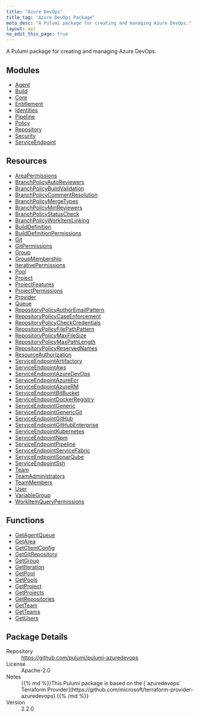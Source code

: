 ```yaml
---
title: "Azure DevOps"
title_tag: "Azure DevOps Package"
meta_desc: "A Pulumi package for creating and managing Azure DevOps."
layout: api
no_edit_this_page: true
---
```


<!-- WARNING: this file was generated by Pulumi Docs Generator. -->
<!-- Do not edit by hand unless you're certain you know what you are doing! -->

A Pulumi package for creating and managing Azure DevOps.

<h2 id="modules">Modules</h2>
<ul class="api">
    <li><a href="agent/" title="Agent"><span class="api-symbol api-symbol--module"></span>Agent</a></li>
    <li><a href="build/" title="Build"><span class="api-symbol api-symbol--module"></span>Build</a></li>
    <li><a href="core/" title="Core"><span class="api-symbol api-symbol--module"></span>Core</a></li>
    <li><a href="entitlement/" title="Entitlement"><span class="api-symbol api-symbol--module"></span>Entitlement</a></li>
    <li><a href="identities/" title="Identities"><span class="api-symbol api-symbol--module"></span>Identities</a></li>
    <li><a href="pipeline/" title="Pipeline"><span class="api-symbol api-symbol--module"></span>Pipeline</a></li>
    <li><a href="policy/" title="Policy"><span class="api-symbol api-symbol--module"></span>Policy</a></li>
    <li><a href="repository/" title="Repository"><span class="api-symbol api-symbol--module"></span>Repository</a></li>
    <li><a href="security/" title="Security"><span class="api-symbol api-symbol--module"></span>Security</a></li>
    <li><a href="serviceendpoint/" title="ServiceEndpoint"><span class="api-symbol api-symbol--module"></span>ServiceEndpoint</a></li>
</ul>

<h2 id="resources">Resources</h2>
<ul class="api">
    <li><a href="areapermissions" title="AreaPermissions"><span class="api-symbol api-symbol--resource"></span>AreaPermissions</a></li>
    <li><a href="branchpolicyautoreviewers" title="BranchPolicyAutoReviewers"><span class="api-symbol api-symbol--resource"></span>BranchPolicyAutoReviewers</a></li>
    <li><a href="branchpolicybuildvalidation" title="BranchPolicyBuildValidation"><span class="api-symbol api-symbol--resource"></span>BranchPolicyBuildValidation</a></li>
    <li><a href="branchpolicycommentresolution" title="BranchPolicyCommentResolution"><span class="api-symbol api-symbol--resource"></span>BranchPolicyCommentResolution</a></li>
    <li><a href="branchpolicymergetypes" title="BranchPolicyMergeTypes"><span class="api-symbol api-symbol--resource"></span>BranchPolicyMergeTypes</a></li>
    <li><a href="branchpolicyminreviewers" title="BranchPolicyMinReviewers"><span class="api-symbol api-symbol--resource"></span>BranchPolicyMinReviewers</a></li>
    <li><a href="branchpolicystatuscheck" title="BranchPolicyStatusCheck"><span class="api-symbol api-symbol--resource"></span>BranchPolicyStatusCheck</a></li>
    <li><a href="branchpolicyworkitemlinking" title="BranchPolicyWorkItemLinking"><span class="api-symbol api-symbol--resource"></span>BranchPolicyWorkItemLinking</a></li>
    <li><a href="builddefinition" title="BuildDefinition"><span class="api-symbol api-symbol--resource"></span>BuildDefinition</a></li>
    <li><a href="builddefinitionpermissions" title="BuildDefinitionPermissions"><span class="api-symbol api-symbol--resource"></span>BuildDefinitionPermissions</a></li>
    <li><a href="git" title="Git"><span class="api-symbol api-symbol--resource"></span>Git</a></li>
    <li><a href="gitpermissions" title="GitPermissions"><span class="api-symbol api-symbol--resource"></span>GitPermissions</a></li>
    <li><a href="group" title="Group"><span class="api-symbol api-symbol--resource"></span>Group</a></li>
    <li><a href="groupmembership" title="GroupMembership"><span class="api-symbol api-symbol--resource"></span>GroupMembership</a></li>
    <li><a href="iterativepermissions" title="IterativePermissions"><span class="api-symbol api-symbol--resource"></span>IterativePermissions</a></li>
    <li><a href="pool" title="Pool"><span class="api-symbol api-symbol--resource"></span>Pool</a></li>
    <li><a href="project" title="Project"><span class="api-symbol api-symbol--resource"></span>Project</a></li>
    <li><a href="projectfeatures" title="ProjectFeatures"><span class="api-symbol api-symbol--resource"></span>ProjectFeatures</a></li>
    <li><a href="projectpermissions" title="ProjectPermissions"><span class="api-symbol api-symbol--resource"></span>ProjectPermissions</a></li>
    <li><a href="provider" title="Provider"><span class="api-symbol api-symbol--resource"></span>Provider</a></li>
    <li><a href="queue" title="Queue"><span class="api-symbol api-symbol--resource"></span>Queue</a></li>
    <li><a href="repositorypolicyauthoremailpattern" title="RepositoryPolicyAuthorEmailPattern"><span class="api-symbol api-symbol--resource"></span>RepositoryPolicyAuthorEmailPattern</a></li>
    <li><a href="repositorypolicycaseenforcement" title="RepositoryPolicyCaseEnforcement"><span class="api-symbol api-symbol--resource"></span>RepositoryPolicyCaseEnforcement</a></li>
    <li><a href="repositorypolicycheckcredentials" title="RepositoryPolicyCheckCredentials"><span class="api-symbol api-symbol--resource"></span>RepositoryPolicyCheckCredentials</a></li>
    <li><a href="repositorypolicyfilepathpattern" title="RepositoryPolicyFilePathPattern"><span class="api-symbol api-symbol--resource"></span>RepositoryPolicyFilePathPattern</a></li>
    <li><a href="repositorypolicymaxfilesize" title="RepositoryPolicyMaxFileSize"><span class="api-symbol api-symbol--resource"></span>RepositoryPolicyMaxFileSize</a></li>
    <li><a href="repositorypolicymaxpathlength" title="RepositoryPolicyMaxPathLength"><span class="api-symbol api-symbol--resource"></span>RepositoryPolicyMaxPathLength</a></li>
    <li><a href="repositorypolicyreservednames" title="RepositoryPolicyReservedNames"><span class="api-symbol api-symbol--resource"></span>RepositoryPolicyReservedNames</a></li>
    <li><a href="resourceauthorization" title="ResourceAuthorization"><span class="api-symbol api-symbol--resource"></span>ResourceAuthorization</a></li>
    <li><a href="serviceendpointartifactory" title="ServiceEndpointArtifactory"><span class="api-symbol api-symbol--resource"></span>ServiceEndpointArtifactory</a></li>
    <li><a href="serviceendpointaws" title="ServiceEndpointAws"><span class="api-symbol api-symbol--resource"></span>ServiceEndpointAws</a></li>
    <li><a href="serviceendpointazuredevops" title="ServiceEndpointAzureDevOps"><span class="api-symbol api-symbol--resource"></span>ServiceEndpointAzureDevOps</a></li>
    <li><a href="serviceendpointazureecr" title="ServiceEndpointAzureEcr"><span class="api-symbol api-symbol--resource"></span>ServiceEndpointAzureEcr</a></li>
    <li><a href="serviceendpointazurerm" title="ServiceEndpointAzureRM"><span class="api-symbol api-symbol--resource"></span>ServiceEndpointAzureRM</a></li>
    <li><a href="serviceendpointbitbucket" title="ServiceEndpointBitBucket"><span class="api-symbol api-symbol--resource"></span>ServiceEndpointBitBucket</a></li>
    <li><a href="serviceendpointdockerregistry" title="ServiceEndpointDockerRegistry"><span class="api-symbol api-symbol--resource"></span>ServiceEndpointDockerRegistry</a></li>
    <li><a href="serviceendpointgeneric" title="ServiceEndpointGeneric"><span class="api-symbol api-symbol--resource"></span>ServiceEndpointGeneric</a></li>
    <li><a href="serviceendpointgenericgit" title="ServiceEndpointGenericGit"><span class="api-symbol api-symbol--resource"></span>ServiceEndpointGenericGit</a></li>
    <li><a href="serviceendpointgithub" title="ServiceEndpointGitHub"><span class="api-symbol api-symbol--resource"></span>ServiceEndpointGitHub</a></li>
    <li><a href="serviceendpointgithubenterprise" title="ServiceEndpointGitHubEnterprise"><span class="api-symbol api-symbol--resource"></span>ServiceEndpointGitHubEnterprise</a></li>
    <li><a href="serviceendpointkubernetes" title="ServiceEndpointKubernetes"><span class="api-symbol api-symbol--resource"></span>ServiceEndpointKubernetes</a></li>
    <li><a href="serviceendpointnpm" title="ServiceEndpointNpm"><span class="api-symbol api-symbol--resource"></span>ServiceEndpointNpm</a></li>
    <li><a href="serviceendpointpipeline" title="ServiceEndpointPipeline"><span class="api-symbol api-symbol--resource"></span>ServiceEndpointPipeline</a></li>
    <li><a href="serviceendpointservicefabric" title="ServiceEndpointServiceFabric"><span class="api-symbol api-symbol--resource"></span>ServiceEndpointServiceFabric</a></li>
    <li><a href="serviceendpointsonarqube" title="ServiceEndpointSonarQube"><span class="api-symbol api-symbol--resource"></span>ServiceEndpointSonarQube</a></li>
    <li><a href="serviceendpointssh" title="ServiceEndpointSsh"><span class="api-symbol api-symbol--resource"></span>ServiceEndpointSsh</a></li>
    <li><a href="team" title="Team"><span class="api-symbol api-symbol--resource"></span>Team</a></li>
    <li><a href="teamadministrators" title="TeamAdministrators"><span class="api-symbol api-symbol--resource"></span>TeamAdministrators</a></li>
    <li><a href="teammembers" title="TeamMembers"><span class="api-symbol api-symbol--resource"></span>TeamMembers</a></li>
    <li><a href="user" title="User"><span class="api-symbol api-symbol--resource"></span>User</a></li>
    <li><a href="variablegroup" title="VariableGroup"><span class="api-symbol api-symbol--resource"></span>VariableGroup</a></li>
    <li><a href="workitemquerypermissions" title="WorkItemQueryPermissions"><span class="api-symbol api-symbol--resource"></span>WorkItemQueryPermissions</a></li>
</ul>

<h2 id="functions">Functions</h2>
<ul class="api">
    <li><a href="getagentqueue" title="GetAgentQueue"><span class="api-symbol api-symbol--function"></span>GetAgentQueue</a></li>
    <li><a href="getarea" title="GetArea"><span class="api-symbol api-symbol--function"></span>GetArea</a></li>
    <li><a href="getclientconfig" title="GetClientConfig"><span class="api-symbol api-symbol--function"></span>GetClientConfig</a></li>
    <li><a href="getgitrepository" title="GetGitRepository"><span class="api-symbol api-symbol--function"></span>GetGitRepository</a></li>
    <li><a href="getgroup" title="GetGroup"><span class="api-symbol api-symbol--function"></span>GetGroup</a></li>
    <li><a href="getiteration" title="GetIteration"><span class="api-symbol api-symbol--function"></span>GetIteration</a></li>
    <li><a href="getpool" title="GetPool"><span class="api-symbol api-symbol--function"></span>GetPool</a></li>
    <li><a href="getpools" title="GetPools"><span class="api-symbol api-symbol--function"></span>GetPools</a></li>
    <li><a href="getproject" title="GetProject"><span class="api-symbol api-symbol--function"></span>GetProject</a></li>
    <li><a href="getprojects" title="GetProjects"><span class="api-symbol api-symbol--function"></span>GetProjects</a></li>
    <li><a href="getrepositories" title="GetRepositories"><span class="api-symbol api-symbol--function"></span>GetRepositories</a></li>
    <li><a href="getteam" title="GetTeam"><span class="api-symbol api-symbol--function"></span>GetTeam</a></li>
    <li><a href="getteams" title="GetTeams"><span class="api-symbol api-symbol--function"></span>GetTeams</a></li>
    <li><a href="getusers" title="GetUsers"><span class="api-symbol api-symbol--function"></span>GetUsers</a></li>
</ul>

<h2 id="package-details">Package Details</h2>
<dl class="package-details">
	<dt>Repository</dt>
	<dd><a href="https://github.com/pulumi/pulumi-azuredevops">https://github.com/pulumi/pulumi-azuredevops</a></dd>
	<dt>License</dt>
	<dd>Apache-2.0</dd>
	<dt>Notes</dt>
	<dd>{{% md %}}This Pulumi package is based on the [`azuredevops` Terraform Provider](https://github.com/microsoft/terraform-provider-azuredevops).{{% /md %}}</dd>
	<dt>Version</dt>
	<dd>2.2.0</dd>
</dl>

